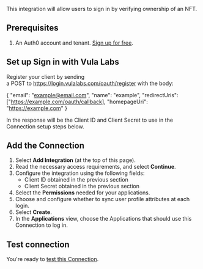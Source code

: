 This integration will allow users to sign in by verifying ownership of an NFT.

## Prerequisites

1. An Auth0 account and tenant. [Sign up for free](https://auth0.com/signup).

## Set up Sign in with Vula Labs

Register your client by sending a POST to https://login.vulalabs.com/oauth/register with the body:

{
"email": "example@email.com",
"name": "example",
"redirectUris": ["https://example.com/oauth/callback],
"homepageUri": "https://example.com"
}

In the response will be the Client ID and Client Secret to use in the Connection setup steps below.

## Add the Connection

1. Select **Add Integration** (at the top of this page).
2. Read the necessary access requirements, and select **Continue**.
3. Configure the integration using the following fields:
   * Client ID obtained in the previous section
   * Client Secret obtained in the previous section
4. Select the **Permissions** needed for your applications.
5. Choose and configure whether to sync user profile attributes at each login.
6. Select **Create**.
7. In the **Applications** view, choose the Applications that should use this Connection to log in.

## Test connection

You're ready to [test this Connection](https://auth0.com/docs/authenticate/identity-providers/test-connections).
